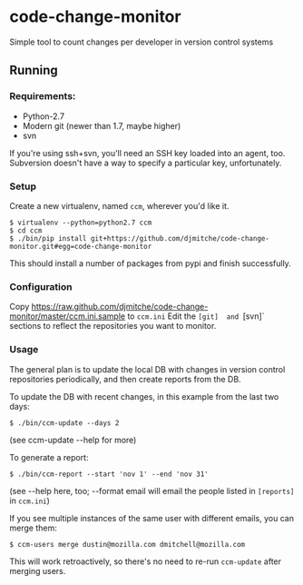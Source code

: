 code-change-monitor
===================

Simple tool to count changes per developer in version control systems

Running
-------

### Requirements:

* Python-2.7
* Modern git (newer than 1.7, maybe higher)
* svn

If you're using ssh+svn, you'll need an SSH key loaded into an agent, too.
Subversion doesn't have a way to specify a particular key, unfortunately.

### Setup

Create a new virtualenv, named `ccm`, wherever you'd like it.

    $ virtualenv --python=python2.7 ccm
    $ cd ccm
    $ ./bin/pip install git+https://github.com/djmitche/code-change-monitor.git#egg=code-change-monitor

This should install a number of packages from pypi and finish successfully.

### Configuration

Copy https://raw.github.com/djmitche/code-change-monitor/master/ccm.ini.sample to `ccm.ini`
Edit the `[git]  and `[svn]` sections to reflect the repositories you want to monitor.

### Usage

The general plan is to update the local DB with changes in version control repositories periodically, and then create reports from the DB.

To update the DB with recent changes, in this example from the last two days:

    $ ./bin/ccm-update --days 2

(see ccm-update --help for more)

To generate a report:

    $ ./bin/ccm-report --start 'nov 1' --end 'nov 31'

(see --help here, too; --format email will email the people listed in `[reports]` in `ccm.ini`)

If you see multiple instances of the same user with different emails, you can merge them:

    $ ccm-users merge dustin@mozilla.com dmitchell@mozilla.com

This will work retroactively, so there's no need to re-run `ccm-update` after merging users.
